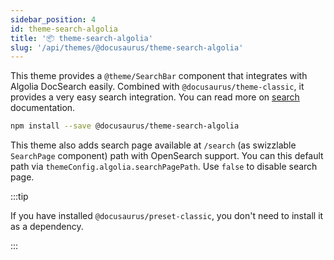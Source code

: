 ```yaml
---
sidebar_position: 4
id: theme-search-algolia
title: '📦 theme-search-algolia'
slug: '/api/themes/@docusaurus/theme-search-algolia'
---
```


This theme provides a `@theme/SearchBar` component that integrates with Algolia DocSearch easily. Combined with `@docusaurus/theme-classic`, it provides a very easy search integration. You can read more on [search](../../search.md) documentation.

```bash npm2yarn
npm install --save @docusaurus/theme-search-algolia
```

This theme also adds search page available at `/search` (as swizzlable `SearchPage` component) path with OpenSearch support. You can this default path via `themeConfig.algolia.searchPagePath`. Use `false` to disable search page.

:::tip

If you have installed `@docusaurus/preset-classic`, you don't need to install it as a dependency.

:::
